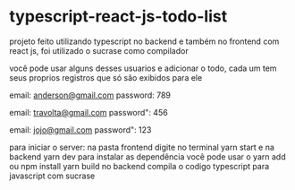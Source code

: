 # typescript-react-js-todo-list

projeto feito utilizando typescript no backend e também no frontend com react js, foi utilizado o sucrase como compilador

você pode usar alguns desses usuarios e adicionar o todo, cada um tem seus proprios registros que só são exibidos para ele


email: anderson@gmail.com
password: 789

email: travolta@gmail.com
password": 456

email: jojo@gmail.com
password": 123
     
   

    


  
  para iniciar o server: na pasta frontend digite no terminal yarn start e na backend yarn dev
  para instalar as dependência  você pode usar o yarn add ou npm install
  yarn build no backend compila o codigo typescript para javascript com sucrase

